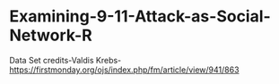 # Examining-9-11-Attack-as-Social-Network-R
Data Set credits-Valdis Krebs- https://firstmonday.org/ojs/index.php/fm/article/view/941/863
